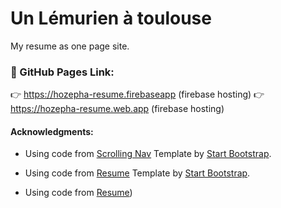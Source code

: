 # Un Lémurien à toulouse

My resume as one page site.

### :link: GitHub Pages Link: 
:point_right:  https://hozepha-resume.firebaseapp (firebase hosting)
:point_right:  https://hozepha-resume.web.app (firebase hosting)

#### Acknowledgments:

- Using code from [Scrolling Nav](https://github.com/StartBootstrap/startbootstrap-scrolling-nav) Template by [Start Bootstrap](https://github.com/StartBootstrap).

- Using code from [Resume](https://github.com/StartBootstrap/startbootstrap-resume) Template by [Start Bootstrap](https://github.com/StartBootstrap).

- Using code from [Resume](https://github.com/marinakolova/my-resume))
